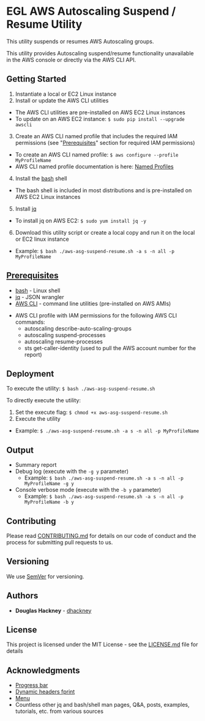 # EGL AWS Autoscaling Suspend / Resume Utility

This utility suspends or resumes AWS Autoscaling groups. 

This utility provides Autoscaling suspend/resume functionality unavailable in the AWS console or directly via the AWS CLI API. 

## Getting Started

1. Instantiate a local or EC2 Linux instance
2. Install or update the AWS CLI utilities
  * The AWS CLI utilities are pre-installed on AWS EC2 Linux instances
  * To update on an AWS EC2 instance: `$ sudo pip install --upgrade awscli` 
3. Create an AWS CLI named profile that includes the required IAM permissions (see "[Prerequisites](#prerequisites)" section for required IAM permissions)
  * To create an AWS CLI named profile: `$ aws configure --profile MyProfileName`
  * AWS CLI named profile documentation is here: [Named Profiles](http://docs.aws.amazon.com/cli/latest/userguide/cli-multiple-profiles.html)
4. Install the [bash](https://www.gnu.org/software/bash/) shell
  * The bash shell is included in most distributions and is pre-installed on AWS EC2 Linux instances
5. Install [jq](https://github.com/stedolan/jq) 
  * To install jq on AWS EC2: `$ sudo yum install jq -y`
6. Download this utility script or create a local copy and run it on the local or EC2 linux instance
  * Example: `$ bash ./aws-asg-suspend-resume.sh -a s -n all -p MyProfileName`  

## [Prerequisites](#prerequisites)

* [bash](https://www.gnu.org/software/bash/) - Linux shell 
* [jq](https://github.com/stedolan/jq) - JSON wrangler
* [AWS CLI](https://aws.amazon.com/cli/) - command line utilities (pre-installed on AWS AMIs) 
- AWS CLI profile with IAM permissions for the following AWS CLI commands:  
  - autoscaling describe-auto-scaling-groups  
  - autoscaling suspend-processes  
  - autoscaling resume-processes    
  - sts get-caller-identity  (used to pull the AWS account number for the report)


## Deployment

To execute the utility:
  `$ bash ./aws-asg-suspend-resume.sh`  

To directly execute the utility:
  1. Set the execute flag: `$ chmod +x aws-asg-suspend-resume.sh`
  2. Execute the utility
  * Example: `$ ./aws-asg-suspend-resume.sh -a s -n all -p MyProfileName`    

## Output

* Summary report 
* Debug log (execute with the `-g y` parameter)  
  * Example: `$ bash ./aws-asg-suspend-resume.sh -a s -n all -p MyProfileName -g y`  
* Console verbose mode (execute with the `-b y` parameter)  
  * Example: `$ bash ./aws-asg-suspend-resume.sh -a s -n all -p MyProfileName -b y`  

## Contributing

Please read [CONTRIBUTING.md](https://gist.github.com/PurpleBooth/b24679402957c63ec426) for details on our code of conduct and the process for submitting pull requests to us.

## Versioning

We use [SemVer](http://semver.org/) for versioning. 

## Authors

* **Douglas Hackney** - [dhackney](https://github.com/dhackney)

## License

This project is licensed under the MIT License - see the [LICENSE.md](https://github.com/Enterprise-Group-Ltd/egl-utilities/blob/master/LICENSE) file for details

## Acknowledgments

* [Progress bar](https://stackoverflow.com/questions/238073/how-to-add-a-progress-bar-to-a-shell-script)  
* [Dynamic headers fprint](https://stackoverflow.com/questions/5799303/print-a-character-repeatedly-in-bash)
* [Menu](https://stackoverflow.com/questions/30182086/how-to-use-goto-statement-in-shell-script)
* Countless other jq and bash/shell man pages, Q&A, posts, examples, tutorials, etc. from various sources  

